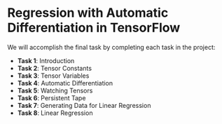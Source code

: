 # Regression with Automatic Differentiation in TensorFlow

We will accomplish the final task by completing each task in the project:

* <b>Task 1</b>: Introduction
* <b>Task 2</b>: Tensor Constants
* <b>Task 3</b>: Tensor Variables
* <b>Task 4</b>: Automatic Differentiation
* <b>Task 5</b>: Watching Tensors
* <b>Task 6</b>: Persistent Tape 
* <b>Task 7</b>: Generating Data for Linear Regression
* <b>Task 8</b>: Linear Regression

